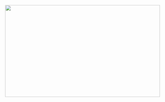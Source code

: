 
<a href="https://www.gitanimals.org/en_US?utm_medium=image&utm_source=yeonna18k&utm_content=farm">
<img
  src="https://render.gitanimals.org/farms/yeonna18k"
  width="100%"
  height="300"
/>
</a>




<!--
**yeonna18k/yeonna18k** is a ✨ _special_ ✨ repository because its `README.md` (this file) appears on your GitHub profile.

Here are some ideas to get you started:

- 🔭 I’m currently working on ...
- 🌱 I’m currently learning ...
- 👯 I’m looking to collaborate on ...
- 🤔 I’m looking for help with ...
- 💬 Ask me about ...
- 📫 How to reach me: ...
- 😄 Pronouns: ...
- ⚡ Fun fact: ...
-->
